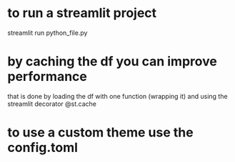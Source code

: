 # to run a streamlit project
streamlit run python_file.py

# by caching the df you can improve performance
that is done by loading the df with one function (wrapping it) and using the streamlit decorator @st.cache

# to use a custom theme use the config.toml
